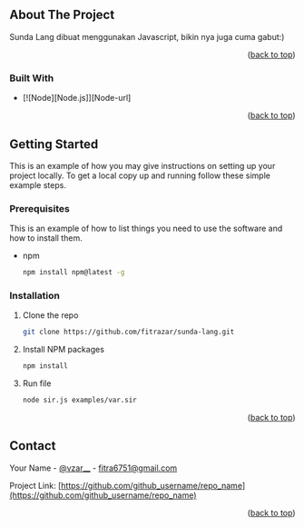 
<!-- ABOUT THE PROJECT -->
## About The Project

Sunda Lang dibuat menggunakan Javascript, bikin nya juga cuma gabut:)

<p align="right">(<a href="#readme-top">back to top</a>)</p>



### Built With

* [![Node][Node.js]][Node-url]

<p align="right">(<a href="#readme-top">back to top</a>)</p>



<!-- GETTING STARTED -->
## Getting Started

This is an example of how you may give instructions on setting up your project locally.
To get a local copy up and running follow these simple example steps.

### Prerequisites

This is an example of how to list things you need to use the software and how to install them.
* npm
  ```sh
  npm install npm@latest -g
  ```

### Installation

1. Clone the repo
   ```sh
   git clone https://github.com/fitrazar/sunda-lang.git
   ```
2. Install NPM packages
   ```sh
   npm install
   ```
3. Run file
   ```sh
   node sir.js examples/var.sir
   ```

<p align="right">(<a href="#readme-top">back to top</a>)</p>


<!-- CONTACT -->
## Contact

Your Name - [@vzar__](https://instagram.com/vzar__) - fitra6751@gmail.com

Project Link: [https://github.com/github_username/repo_name](https://github.com/github_username/repo_name)

<p align="right">(<a href="#readme-top">back to top</a>)</p>
